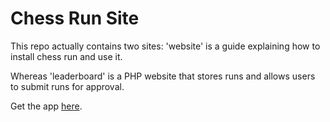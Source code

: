 # Chess Run Site

This repo actually contains two sites: 'website' is a guide explaining how to install chess run and use it.

Whereas 'leaderboard' is a PHP website that stores runs and allows users to submit runs for approval.

Get the app [here](https://chessrun.net).
